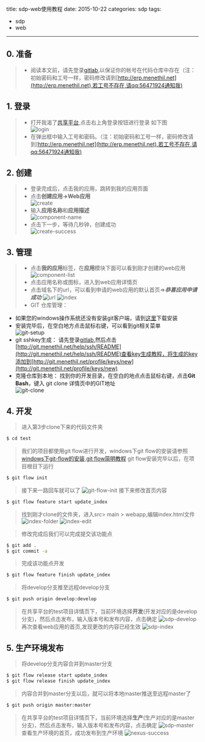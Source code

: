 title: sdp-web使用教程
date: 2015-10-22
categories: sdp
tags: 
  - sdp
  - web
------
## 0. 准备
 >* 阅读本文前，请先登录[gitlab](http://git.menethil.net),以保证你的帐号在代码仓库中存在（注：初始密码和工号一样，密码修改请到[http://erp.menethil.net](http://erp.menethil.net),若工号不存在,请qq:56471924通知我)
 
## 1. 登录
>* 打开我渴了[共享平台](http://sdp.menethil.net),点击右上角登录按钮进行登录 如下图  
 ![login](http://7xlovv.com1.z0.glb.clouddn.com/login.jpg)  
 >* 在弹出框中输入工号和密码。（注：初始密码和工号一样，密码修改请到[http://erp.menethil.net](http://erp.menethil.net),若工号不存在,请qq:56471924通知我)
 
## 2. 创建
 >* 登录完成后，点击我的应用，跳转到我的应用页面  
 >* 点击**创建应用->Web应用**  
 ![create](http://7xlovv.com1.z0.glb.clouddn.com/sdp-web-create.jpg)  
 >* 输入**应用名称**和**应用描述**  
![component-name](http://7xlovv.com1.z0.glb.clouddn.com/sdp-web-name.jpg)  
  >* 点击下一步，等待几秒钟，创建成功  
  ![create-success](http://7xlovv.com1.z0.glb.clouddn.com/sdp-web-success.jpg)
  
## 3. 管理
 >* 点击**我的应用**标签，在**应用**模块下面可以看到刚才创建的web应用
![component-list](http://7xlovv.com1.z0.glb.clouddn.com/sdp-web-list.jpg)  
>* 点击应用名称或图标，进入到web应用详情页
>* 点击域名下的url，可以看到申请的web应用的默认首页=>***恭喜应用申请成功***
![url](http://7xlovv.com1.z0.glb.clouddn.com/sdp-web-domain.jpg)
![index](http://7xlovv.com1.z0.glb.clouddn.com/sdp-web-index.jpg)
>* GIT 仓库管理：
  * 如果您的windows操作系统还没有安装git客户端，请到[这里](http://cdncs.101.com/v0.1/static/skin_manager/default/biz-comp-main/ios/Git_V1.9.5_preview20150319.1435310867.exe?&attachment=true)下载安装
  * 安装完毕后，在空白地方点击鼠标右键，可以看到git相关菜单  
  ![git-setup](http://7xlovv.com1.z0.glb.clouddn.com/git-setup.jpg)  
  * git sshkey生成： 请先登录[gitlab](http://git.menethil.net),然后点击[http://git.menethil.net/help/ssh/README](http://git.menethil.net/help/ssh/README)查看key生成教程，将生成的key添加到[http://git.menethil.net/profile/keys/new](http://git.menethil.net/profile/keys/new)
  * 克隆仓库到本地： 找到你的开发目录，在空白的地点点击鼠标右键，点击**Git Bash**，键入 git clone 详情页中的GIT地址  
 ![git-clone](http://7xlovv.com1.z0.glb.clouddn.com/git-clone.jpg)
## 4. 开发
>进入第3步clone下来的代码文件夹
```bash
$ cd test
```
>我们的项目都使用git flow进行开发，windows下git
>flow的安装请参照[windows下git-flow的安装](http://shareinto.github.io/2015/09/10/windows-git-flow-install/),[git flow简明教程](http://danielkummer.github.io/git-flow-cheatsheet/)
>git flow安装完毕以后，在项目根目下运行
```bash
$ git flow init
```
>接下来一路回车就可以了
![git-flow-init](http://7xlovv.com1.z0.glb.clouddn.com/git-flow-init.jpg)
>接下来修改首页内容
```bash
$ git flow feature start update_index
```
>找到刚才clone的文件夹，进入src> main > webapp,编辑index.html文件
![index-folder](http://7xlovv.com1.z0.glb.clouddn.com/sdp-web-index-folder.jpg)
![index-edit](http://7xlovv.com1.z0.glb.clouddn.com/sdp-web-index-edit.jpg) 

>修改完成后我们可以完成提交该功能点
```bash
$ git add .
$ git commit -a
```
>完成该功能点开发
```bash
$ git flow feature finish update_index
```
>将develop分支推至远程develop分支
```bash
$ git push origin develop:develop
```
>在共享平台的test项目详情页下，当前环境选择**开发**(开发对应的是develop分支)，然后点击发布，输入版本号和发布内容，点击确定
![sdp-develop](http://7xlovv.com1.z0.glb.clouddn.com/sdp-web-develop.jpg)
>再次查看web应用的首页,发现更改的内容已经生效
![sdp-index](http://7xlovv.com1.z0.glb.clouddn.com/sdp-web-index-hello-world.jpg)

## 5. 生产环境发布
>将develop分支内容合并到master分支
```bash
$ git flow release start update_index
$ git flow release finish update_index
```
>内容合并到master分支以后，就可以将本地master推送至远程master了
```bash
$ git push origin master:master
```
>在共享平台的test项目详情页下，当前环境选择**生产**(生产对应的是master分支)，然后点击发布，输入版本号和发布内容，点击确定
![sdp-master](http://7xlovv.com1.z0.glb.clouddn.com/sdp-web-master.jpg)
>查看生产环境的首页，成功发布到生产环境
![nexus-success](http://7xlovv.com1.z0.glb.clouddn.com/sdp-web-index-master.jpg)